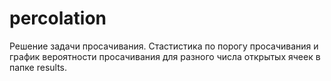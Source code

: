 # percolation

Решение задачи просачивания. Стастистика по порогу просачивания и график вероятности просачивания для разного числа открытых ячеек в папке results.
